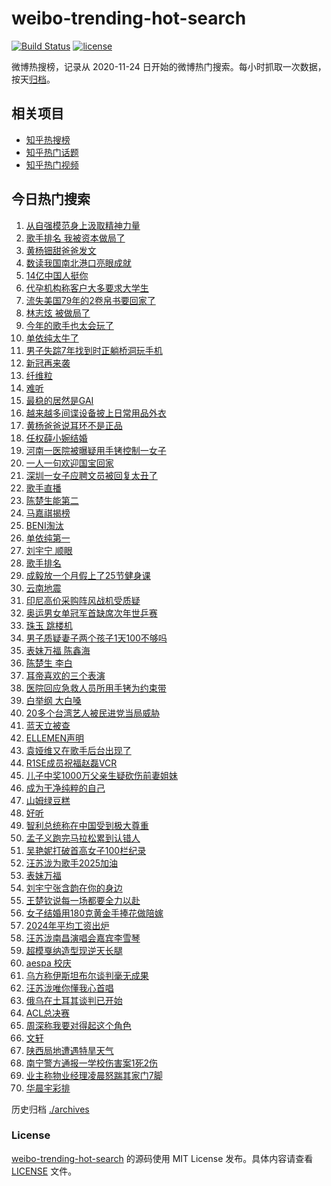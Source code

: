 # weibo-trending-hot-search

[![Build Status](https://github.com/justjavac/weibo-trending-hot-search/workflows/ci/badge.svg?branch=master)](https://github.com/justjavac/weibo-trending-hot-search/actions)
[![license](https://img.shields.io/github/license/justjavac/weibo-trending-hot-search)](https://github.com/justjavac/weibo-trending-hot-search/blob/master/LICENSE)

微博热搜榜，记录从 2020-11-24 日开始的微博热门搜索。每小时抓取一次数据，按天[归档](./archives)。

## 相关项目

- [知乎热搜榜](https://github.com/justjavac/zhihu-trending-top-search)
- [知乎热门话题](https://github.com/justjavac/zhihu-trending-hot-questions)
- [知乎热门视频](https://github.com/justjavac/zhihu-trending-hot-video)

## 今日热门搜索

<!-- BEGIN -->
<!-- 最后更新时间 Sat May 17 2025 04:10:08 GMT+0800 (China Standard Time) -->

1. [从自强模范身上汲取精神力量](https://s.weibo.com//weibo?q=%23%E4%BB%8E%E8%87%AA%E5%BC%BA%E6%A8%A1%E8%8C%83%E8%BA%AB%E4%B8%8A%E6%B1%B2%E5%8F%96%E7%B2%BE%E7%A5%9E%E5%8A%9B%E9%87%8F%23&Refer=new_time)
1. [歌手排名 我被资本做局了](https://s.weibo.com//weibo?q=%E6%AD%8C%E6%89%8B%E6%8E%92%E5%90%8D%20%E6%88%91%E8%A2%AB%E8%B5%84%E6%9C%AC%E5%81%9A%E5%B1%80%E4%BA%86&t=31&band_rank=8&Refer=top)
1. [黄杨钿甜爸爸发文](https://s.weibo.com//weibo?q=%23%E9%BB%84%E6%9D%A8%E9%92%BF%E7%94%9C%E7%88%B8%E7%88%B8%E5%8F%91%E6%96%87%23&t=31&band_rank=2&Refer=top)
1. [数读我国南北港口亮眼成就](https://s.weibo.com//weibo?q=%23%E6%95%B0%E8%AF%BB%E6%88%91%E5%9B%BD%E5%8D%97%E5%8C%97%E6%B8%AF%E5%8F%A3%E4%BA%AE%E7%9C%BC%E6%88%90%E5%B0%B1%23&t=31&band_rank=3&Refer=top)
1. [14亿中国人挺你](https://s.weibo.com//weibo?q=14%E4%BA%BF%E4%B8%AD%E5%9B%BD%E4%BA%BA%E6%8C%BA%E4%BD%A0&t=31&band_rank=38&Refer=top)
1. [代孕机构称客户大多要求大学生](https://s.weibo.com//weibo?q=%23%E4%BB%A3%E5%AD%95%E6%9C%BA%E6%9E%84%E7%A7%B0%E5%AE%A2%E6%88%B7%E5%A4%A7%E5%A4%9A%E8%A6%81%E6%B1%82%E5%A4%A7%E5%AD%A6%E7%94%9F%23&t=31&band_rank=4&Refer=top)
1. [流失美国79年的2卷帛书要回家了](https://s.weibo.com//weibo?q=%23%E6%B5%81%E5%A4%B1%E7%BE%8E%E5%9B%BD79%E5%B9%B4%E7%9A%842%E5%8D%B7%E5%B8%9B%E4%B9%A6%E8%A6%81%E5%9B%9E%E5%AE%B6%E4%BA%86%23&t=31&band_rank=6&Refer=top)
1. [林志炫 被做局了](https://s.weibo.com//weibo?q=%E6%9E%97%E5%BF%97%E7%82%AB%20%E8%A2%AB%E5%81%9A%E5%B1%80%E4%BA%86&t=31&band_rank=9&Refer=top)
1. [今年的歌手也太会玩了](https://s.weibo.com//weibo?q=%23%E4%BB%8A%E5%B9%B4%E7%9A%84%E6%AD%8C%E6%89%8B%E4%B9%9F%E5%A4%AA%E4%BC%9A%E7%8E%A9%E4%BA%86%23&t=31&band_rank=12&Refer=top)
1. [单依纯太牛了](https://s.weibo.com//weibo?q=%E5%8D%95%E4%BE%9D%E7%BA%AF%E5%A4%AA%E7%89%9B%E4%BA%86&t=31&band_rank=7&Refer=top)
1. [男子失踪7年找到时正躺桥洞玩手机](https://s.weibo.com//weibo?q=%23%E7%94%B7%E5%AD%90%E5%A4%B1%E8%B8%AA7%E5%B9%B4%E6%89%BE%E5%88%B0%E6%97%B6%E6%AD%A3%E8%BA%BA%E6%A1%A5%E6%B4%9E%E7%8E%A9%E6%89%8B%E6%9C%BA%23&t=31&band_rank=39&Refer=top)
1. [新冠再来袭](https://s.weibo.com//weibo?q=%23%E6%96%B0%E5%86%A0%E5%86%8D%E6%9D%A5%E8%A2%AD%23&t=31&band_rank=15&Refer=top)
1. [纤维粒](https://s.weibo.com//weibo?q=%E7%BA%A4%E7%BB%B4%E7%B2%92&t=31&band_rank=44&Refer=top)
1. [难听](https://s.weibo.com//weibo?q=%E9%9A%BE%E5%90%AC&t=31&band_rank=13&Refer=top)
1. [最稳的居然是GAI](https://s.weibo.com//weibo?q=%23%E6%9C%80%E7%A8%B3%E7%9A%84%E5%B1%85%E7%84%B6%E6%98%AFGAI%23&t=31&band_rank=14&Refer=top)
1. [越来越多间谍设备披上日常用品外衣](https://s.weibo.com//weibo?q=%23%E8%B6%8A%E6%9D%A5%E8%B6%8A%E5%A4%9A%E9%97%B4%E8%B0%8D%E8%AE%BE%E5%A4%87%E6%8A%AB%E4%B8%8A%E6%97%A5%E5%B8%B8%E7%94%A8%E5%93%81%E5%A4%96%E8%A1%A3%23&t=31&band_rank=46&Refer=top)
1. [黄杨爸爸说耳环不是正品](https://s.weibo.com//weibo?q=%23%E9%BB%84%E6%9D%A8%E7%88%B8%E7%88%B8%E8%AF%B4%E8%80%B3%E7%8E%AF%E4%B8%8D%E6%98%AF%E6%AD%A3%E5%93%81%23&t=31&band_rank=26&Refer=top)
1. [任权薛小婉结婚](https://s.weibo.com//weibo?q=%23%E4%BB%BB%E6%9D%83%E8%96%9B%E5%B0%8F%E5%A9%89%E7%BB%93%E5%A9%9A%23&t=31&band_rank=43&Refer=top)
1. [河南一医院被曝疑用手铐控制一女子](https://s.weibo.com//weibo?q=%23%E6%B2%B3%E5%8D%97%E4%B8%80%E5%8C%BB%E9%99%A2%E8%A2%AB%E6%9B%9D%E7%96%91%E7%94%A8%E6%89%8B%E9%93%90%E6%8E%A7%E5%88%B6%E4%B8%80%E5%A5%B3%E5%AD%90%23&t=31&band_rank=16&Refer=top)
1. [一人一句欢迎国宝回家](https://s.weibo.com//weibo?q=%23%E4%B8%80%E4%BA%BA%E4%B8%80%E5%8F%A5%E6%AC%A2%E8%BF%8E%E5%9B%BD%E5%AE%9D%E5%9B%9E%E5%AE%B6%23&t=31&band_rank=15&Refer=top)
1. [深圳一女子应聘文员被回复太丑了](https://s.weibo.com//weibo?q=%23%E6%B7%B1%E5%9C%B3%E4%B8%80%E5%A5%B3%E5%AD%90%E5%BA%94%E8%81%98%E6%96%87%E5%91%98%E8%A2%AB%E5%9B%9E%E5%A4%8D%E5%A4%AA%E4%B8%91%E4%BA%86%23&t=31&band_rank=10&Refer=top)
1. [歌手直播](https://s.weibo.com//weibo?q=%E6%AD%8C%E6%89%8B%E7%9B%B4%E6%92%AD&t=31&band_rank=23&Refer=top)
1. [陈楚生能第二](https://s.weibo.com//weibo?q=%E9%99%88%E6%A5%9A%E7%94%9F%E8%83%BD%E7%AC%AC%E4%BA%8C&t=31&band_rank=21&Refer=top)
1. [马嘉祺揭榜](https://s.weibo.com//weibo?q=%23%E9%A9%AC%E5%98%89%E7%A5%BA%E6%8F%AD%E6%A6%9C%23&t=31&band_rank=11&Refer=top)
1. [BENI淘汰](https://s.weibo.com//weibo?q=BENI%E6%B7%98%E6%B1%B0&t=31&band_rank=22&Refer=top)
1. [单依纯第一](https://s.weibo.com//weibo?q=%E5%8D%95%E4%BE%9D%E7%BA%AF%E7%AC%AC%E4%B8%80&t=31&band_rank=24&Refer=top)
1. [刘宇宁 顺眼](https://s.weibo.com//weibo?q=%E5%88%98%E5%AE%87%E5%AE%81%20%E9%A1%BA%E7%9C%BC&t=31&band_rank=41&Refer=top)
1. [歌手排名](https://s.weibo.com//weibo?q=%E6%AD%8C%E6%89%8B%E6%8E%92%E5%90%8D&t=31&band_rank=1&Refer=top)
1. [成毅放一个月假上了25节健身课](https://s.weibo.com//weibo?q=%23%E6%88%90%E6%AF%85%E6%94%BE%E4%B8%80%E4%B8%AA%E6%9C%88%E5%81%87%E4%B8%8A%E4%BA%8625%E8%8A%82%E5%81%A5%E8%BA%AB%E8%AF%BE%23&t=31&band_rank=36&Refer=top)
1. [云南地震](https://s.weibo.com//weibo?q=%E4%BA%91%E5%8D%97%E5%9C%B0%E9%9C%87&t=31&band_rank=34&Refer=top)
1. [印尼高价采购阵风战机受质疑](https://s.weibo.com//weibo?q=%23%E5%8D%B0%E5%B0%BC%E9%AB%98%E4%BB%B7%E9%87%87%E8%B4%AD%E9%98%B5%E9%A3%8E%E6%88%98%E6%9C%BA%E5%8F%97%E8%B4%A8%E7%96%91%23&t=31&band_rank=20&Refer=top)
1. [奥运男女单冠军首缺席次年世乒赛](https://s.weibo.com//weibo?q=%23%E5%A5%A5%E8%BF%90%E7%94%B7%E5%A5%B3%E5%8D%95%E5%86%A0%E5%86%9B%E9%A6%96%E7%BC%BA%E5%B8%AD%E6%AC%A1%E5%B9%B4%E4%B8%96%E4%B9%92%E8%B5%9B%23&t=31&band_rank=32&Refer=top)
1. [珠玉 跳楼机](https://s.weibo.com//weibo?q=%E7%8F%A0%E7%8E%89%20%E8%B7%B3%E6%A5%BC%E6%9C%BA&t=31&band_rank=31&Refer=top)
1. [男子质疑妻子两个孩子1天100不够吗](https://s.weibo.com//weibo?q=%23%E7%94%B7%E5%AD%90%E8%B4%A8%E7%96%91%E5%A6%BB%E5%AD%90%E4%B8%A4%E4%B8%AA%E5%AD%A9%E5%AD%901%E5%A4%A9100%E4%B8%8D%E5%A4%9F%E5%90%97%23&t=31&band_rank=29&Refer=top)
1. [表妹万福 陈鑫海](https://s.weibo.com//weibo?q=%E8%A1%A8%E5%A6%B9%E4%B8%87%E7%A6%8F%20%E9%99%88%E9%91%AB%E6%B5%B7&t=31&band_rank=36&Refer=top)
1. [陈楚生 李白](https://s.weibo.com//weibo?q=%E9%99%88%E6%A5%9A%E7%94%9F%20%E6%9D%8E%E7%99%BD&t=31&band_rank=27&Refer=top)
1. [耳帝喜欢的三个表演](https://s.weibo.com//weibo?q=%23%E8%80%B3%E5%B8%9D%E5%96%9C%E6%AC%A2%E7%9A%84%E4%B8%89%E4%B8%AA%E8%A1%A8%E6%BC%94%23&t=31&band_rank=37&Refer=top)
1. [医院回应急救人员所用手铐为约束带](https://s.weibo.com//weibo?q=%23%E5%8C%BB%E9%99%A2%E5%9B%9E%E5%BA%94%E6%80%A5%E6%95%91%E4%BA%BA%E5%91%98%E6%89%80%E7%94%A8%E6%89%8B%E9%93%90%E4%B8%BA%E7%BA%A6%E6%9D%9F%E5%B8%A6%23&t=31&band_rank=13&Refer=top)
1. [白举纲 大白嗓](https://s.weibo.com//weibo?q=%E7%99%BD%E4%B8%BE%E7%BA%B2%20%E5%A4%A7%E7%99%BD%E5%97%93&t=31&band_rank=37&Refer=top)
1. [20多个台湾艺人被民进党当局威胁](https://s.weibo.com//weibo?q=%2320%E5%A4%9A%E4%B8%AA%E5%8F%B0%E6%B9%BE%E8%89%BA%E4%BA%BA%E8%A2%AB%E6%B0%91%E8%BF%9B%E5%85%9A%E5%BD%93%E5%B1%80%E5%A8%81%E8%83%81%23&t=31&band_rank=5&Refer=top)
1. [蓝天立被查](https://s.weibo.com//weibo?q=%23%E8%93%9D%E5%A4%A9%E7%AB%8B%E8%A2%AB%E6%9F%A5%23&t=31&band_rank=40&Refer=top)
1. [ELLEMEN声明](https://s.weibo.com//weibo?q=ELLEMEN%E5%A3%B0%E6%98%8E&t=31&band_rank=29&Refer=top)
1. [袁娅维又在歌手后台出现了](https://s.weibo.com//weibo?q=%E8%A2%81%E5%A8%85%E7%BB%B4%E5%8F%88%E5%9C%A8%E6%AD%8C%E6%89%8B%E5%90%8E%E5%8F%B0%E5%87%BA%E7%8E%B0%E4%BA%86&t=31&band_rank=32&Refer=top)
1. [R1SE成员祝福赵磊VCR](https://s.weibo.com//weibo?q=%23R1SE%E6%88%90%E5%91%98%E7%A5%9D%E7%A6%8F%E8%B5%B5%E7%A3%8AVCR%23&t=31&band_rank=32&Refer=top)
1. [儿子中奖1000万父亲生疑砍伤前妻姐妹](https://s.weibo.com//weibo?q=%23%E5%84%BF%E5%AD%90%E4%B8%AD%E5%A5%961000%E4%B8%87%E7%88%B6%E4%BA%B2%E7%94%9F%E7%96%91%E7%A0%8D%E4%BC%A4%E5%89%8D%E5%A6%BB%E5%A7%90%E5%A6%B9%23&t=31&band_rank=49&Refer=top)
1. [成为干净纯粹的自己](https://s.weibo.com//weibo?q=%23%E6%88%90%E4%B8%BA%E5%B9%B2%E5%87%80%E7%BA%AF%E7%B2%B9%E7%9A%84%E8%87%AA%E5%B7%B1%23&t=31&band_rank=30&Refer=top)
1. [山姆绿豆糕](https://s.weibo.com//weibo?q=%E5%B1%B1%E5%A7%86%E7%BB%BF%E8%B1%86%E7%B3%95&t=31&band_rank=17&Refer=top)
1. [好听](https://s.weibo.com//weibo?q=%E5%A5%BD%E5%90%AC&t=31&band_rank=47&Refer=top)
1. [智利总统称在中国受到极大尊重](https://s.weibo.com//weibo?q=%23%E6%99%BA%E5%88%A9%E6%80%BB%E7%BB%9F%E7%A7%B0%E5%9C%A8%E4%B8%AD%E5%9B%BD%E5%8F%97%E5%88%B0%E6%9E%81%E5%A4%A7%E5%B0%8A%E9%87%8D%23&t=31&band_rank=41&Refer=top)
1. [孟子义跑完马拉松累到认错人](https://s.weibo.com//weibo?q=%E5%AD%9F%E5%AD%90%E4%B9%89%E8%B7%91%E5%AE%8C%E9%A9%AC%E6%8B%89%E6%9D%BE%E7%B4%AF%E5%88%B0%E8%AE%A4%E9%94%99%E4%BA%BA&t=31&band_rank=45&Refer=top)
1. [吴艳妮打破首高女子100栏纪录](https://s.weibo.com//weibo?q=%23%E5%90%B4%E8%89%B3%E5%A6%AE%E6%89%93%E7%A0%B4%E9%A6%96%E9%AB%98%E5%A5%B3%E5%AD%90100%E6%A0%8F%E7%BA%AA%E5%BD%95%23&t=31&band_rank=19&Refer=top)
1. [汪苏泷为歌手2025加油](https://s.weibo.com//weibo?q=%23%E6%B1%AA%E8%8B%8F%E6%B3%B7%E4%B8%BA%E6%AD%8C%E6%89%8B2025%E5%8A%A0%E6%B2%B9%23&t=31&band_rank=33&Refer=top)
1. [表妹万福](https://s.weibo.com//weibo?q=%E8%A1%A8%E5%A6%B9%E4%B8%87%E7%A6%8F&t=31&band_rank=25&Refer=top)
1. [刘宇宁张含韵在你的身边](https://s.weibo.com//weibo?q=%23%E5%88%98%E5%AE%87%E5%AE%81%E5%BC%A0%E5%90%AB%E9%9F%B5%E5%9C%A8%E4%BD%A0%E7%9A%84%E8%BA%AB%E8%BE%B9%23&t=31&band_rank=47&Refer=top)
1. [王楚钦说每一场都要全力以赴](https://s.weibo.com//weibo?q=%23%E7%8E%8B%E6%A5%9A%E9%92%A6%E8%AF%B4%E6%AF%8F%E4%B8%80%E5%9C%BA%E9%83%BD%E8%A6%81%E5%85%A8%E5%8A%9B%E4%BB%A5%E8%B5%B4%23&t=31&band_rank=40&Refer=top)
1. [女子结婚用180克黄金手捧花做陪嫁](https://s.weibo.com//weibo?q=%23%E5%A5%B3%E5%AD%90%E7%BB%93%E5%A9%9A%E7%94%A8180%E5%85%8B%E9%BB%84%E9%87%91%E6%89%8B%E6%8D%A7%E8%8A%B1%E5%81%9A%E9%99%AA%E5%AB%81%23&t=31&band_rank=18&Refer=top)
1. [2024年平均工资出炉](https://s.weibo.com//weibo?q=%232024%E5%B9%B4%E5%B9%B3%E5%9D%87%E5%B7%A5%E8%B5%84%E5%87%BA%E7%82%89%23&t=31&band_rank=35&Refer=top)
1. [汪苏泷南昌演唱会嘉宾李雪琴](https://s.weibo.com//weibo?q=%23%E6%B1%AA%E8%8B%8F%E6%B3%B7%E5%8D%97%E6%98%8C%E6%BC%94%E5%94%B1%E4%BC%9A%E5%98%89%E5%AE%BE%E6%9D%8E%E9%9B%AA%E7%90%B4%23&t=31&band_rank=50&Refer=top)
1. [超模戛纳造型现逆天长腿](https://s.weibo.com//weibo?q=%E8%B6%85%E6%A8%A1%E6%88%9B%E7%BA%B3%E9%80%A0%E5%9E%8B%E7%8E%B0%E9%80%86%E5%A4%A9%E9%95%BF%E8%85%BF&t=31&band_rank=50&Refer=top)
1. [aespa 校庆](https://s.weibo.com//weibo?q=aespa%20%E6%A0%A1%E5%BA%86&t=31&band_rank=46&Refer=top)
1. [乌方称伊斯坦布尔谈判毫无成果](https://s.weibo.com//weibo?q=%23%E4%B9%8C%E6%96%B9%E7%A7%B0%E4%BC%8A%E6%96%AF%E5%9D%A6%E5%B8%83%E5%B0%94%E8%B0%88%E5%88%A4%E6%AF%AB%E6%97%A0%E6%88%90%E6%9E%9C%23&t=31&band_rank=48&Refer=top)
1. [汪苏泷唯你懂我心首唱](https://s.weibo.com//weibo?q=%E6%B1%AA%E8%8B%8F%E6%B3%B7%E5%94%AF%E4%BD%A0%E6%87%82%E6%88%91%E5%BF%83%E9%A6%96%E5%94%B1&t=31&band_rank=48&Refer=top)
1. [俄乌在土耳其谈判已开始](https://s.weibo.com//weibo?q=%23%E4%BF%84%E4%B9%8C%E5%9C%A8%E5%9C%9F%E8%80%B3%E5%85%B6%E8%B0%88%E5%88%A4%E5%B7%B2%E5%BC%80%E5%A7%8B%23&t=31&band_rank=50&Refer=top)
1. [ACL总决赛](https://s.weibo.com//weibo?q=%23ACL%E6%80%BB%E5%86%B3%E8%B5%9B%23&t=31&band_rank=40&Refer=top)
1. [周深称我要对得起这个角色](https://s.weibo.com//weibo?q=%23%E5%91%A8%E6%B7%B1%E7%A7%B0%E6%88%91%E8%A6%81%E5%AF%B9%E5%BE%97%E8%B5%B7%E8%BF%99%E4%B8%AA%E8%A7%92%E8%89%B2%23&t=31&band_rank=43&Refer=top)
1. [文轩](https://s.weibo.com//weibo?q=%E6%96%87%E8%BD%A9&t=31&band_rank=42&Refer=top)
1. [陕西局地遭遇特旱天气](https://s.weibo.com//weibo?q=%23%E9%99%95%E8%A5%BF%E5%B1%80%E5%9C%B0%E9%81%AD%E9%81%87%E7%89%B9%E6%97%B1%E5%A4%A9%E6%B0%94%23&t=31&band_rank=47&Refer=top)
1. [南宁警方通报一学校伤害案1死2伤](https://s.weibo.com//weibo?q=%23%E5%8D%97%E5%AE%81%E8%AD%A6%E6%96%B9%E9%80%9A%E6%8A%A5%E4%B8%80%E5%AD%A6%E6%A0%A1%E4%BC%A4%E5%AE%B3%E6%A1%881%E6%AD%BB2%E4%BC%A4%23&t=31&band_rank=28&Refer=top)
1. [业主称物业经理凌晨怒踹其家门7脚](https://s.weibo.com//weibo?q=%23%E4%B8%9A%E4%B8%BB%E7%A7%B0%E7%89%A9%E4%B8%9A%E7%BB%8F%E7%90%86%E5%87%8C%E6%99%A8%E6%80%92%E8%B8%B9%E5%85%B6%E5%AE%B6%E9%97%A87%E8%84%9A%23&t=31&band_rank=36&Refer=top)
1. [华晨宇彩排](https://s.weibo.com//weibo?q=%E5%8D%8E%E6%99%A8%E5%AE%87%E5%BD%A9%E6%8E%92&t=31&band_rank=38&Refer=top)

<!-- END -->

历史归档 [./archives](./archives)

### License

[weibo-trending-hot-search](https://github.com/justjavac/weibo-trending-hot-search) 的源码使用 MIT License
发布。具体内容请查看 [LICENSE](./LICENSE) 文件。
